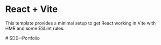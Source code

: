 # React + Vite

This template provides a minimal setup to get React working in Vite with HMR and some ESLint rules.

#   S D E - - P o r t f o l i o  
 